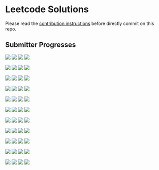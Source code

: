 # Leetcode Solutions
Please read the [contribution instructions](https://github.com/leetcode-study-group/leetcode-solutions/wiki) before directly commit on this repo.

## Submitter Progresses

![](https://img.shields.io/badge/Progress-105%20%2F%20310-ff5600.svg) ![](https://img.shields.io/badge/Recent-048-00ff00.svg) ![](https://img.shields.io/badge/Total-152-ff69b4.svg) ![](https://img.shields.io/badge/Name-haolin29-lightgrey.svg) 

![](https://img.shields.io/badge/Progress-083%20%2F%20310-ff4400.svg) ![](https://img.shields.io/badge/Recent-044-00ff00.svg) ![](https://img.shields.io/badge/Total-114-ff69b4.svg) ![](https://img.shields.io/badge/Name-olaolaola-lightgrey.svg) 

![](https://img.shields.io/badge/Progress-030%20%2F%20310-ff1800.svg) ![](https://img.shields.io/badge/Recent-032-2be900.svg) ![](https://img.shields.io/badge/Total-055-ff69b4.svg) ![](https://img.shields.io/badge/Name-lijunray-lightgrey.svg) 

![](https://img.shields.io/badge/Progress-153%20%2F%20310-ff7d00.svg) ![](https://img.shields.io/badge/Recent-020-da9100.svg) ![](https://img.shields.io/badge/Total-230-ff69b4.svg) ![](https://img.shields.io/badge/Name-Joshuawong-lightgrey.svg) 

![](https://img.shields.io/badge/Progress-084%20%2F%20310-ff4500.svg) ![](https://img.shields.io/badge/Recent-020-da9100.svg) ![](https://img.shields.io/badge/Total-269-ff69b4.svg) ![](https://img.shields.io/badge/Name-Jrui-lightgrey.svg) 

![](https://img.shields.io/badge/Progress-024%20%2F%20310-ff1300.svg) ![](https://img.shields.io/badge/Recent-020-da9100.svg) ![](https://img.shields.io/badge/Total-030-ff69b4.svg) ![](https://img.shields.io/badge/Name-brucegx-lightgrey.svg) 

![](https://img.shields.io/badge/Progress-070%20%2F%20310-ff3900.svg) ![](https://img.shields.io/badge/Recent-013-ff5e00.svg) ![](https://img.shields.io/badge/Total-092-ff69b4.svg) ![](https://img.shields.io/badge/Name-a_rabbit-lightgrey.svg) 

![](https://img.shields.io/badge/Progress-045%20%2F%20310-ff2500.svg) ![](https://img.shields.io/badge/Recent-007-ff3300.svg) ![](https://img.shields.io/badge/Total-072-ff69b4.svg) ![](https://img.shields.io/badge/Name-zhouyuanquaner-lightgrey.svg) 

![](https://img.shields.io/badge/Progress-059%20%2F%20310-ff3000.svg) ![](https://img.shields.io/badge/Recent-000-ff0000.svg) ![](https://img.shields.io/badge/Total-066-ff69b4.svg) ![](https://img.shields.io/badge/Name-zhuwhr-lightgrey.svg) 

![](https://img.shields.io/badge/Progress-021%20%2F%20310-ff1100.svg) ![](https://img.shields.io/badge/Recent-000-ff0000.svg) ![](https://img.shields.io/badge/Total-027-ff69b4.svg) ![](https://img.shields.io/badge/Name-yanyatongzh-lightgrey.svg) 

![](https://img.shields.io/badge/Progress-020%20%2F%20310-ff1000.svg) ![](https://img.shields.io/badge/Recent-000-ff0000.svg) ![](https://img.shields.io/badge/Total-063-ff69b4.svg) ![](https://img.shields.io/badge/Name-robturtle-lightgrey.svg) 

